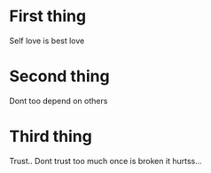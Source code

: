 # First thing
Self love is best love
# Second thing
Dont too depend on others
# Third thing
Trust..
    Dont trust too much once is broken it hurtss...